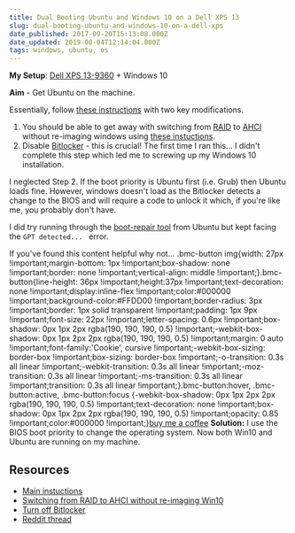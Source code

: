 ```yaml
---
title: Dual Booting Ubuntu and Windows 10 on a Dell XPS 13
slug: dual-booting-ubuntu-and-windows-10-on-a-dell-xps
date_published: 2017-09-20T15:13:08.000Z
date_updated: 2019-08-04T12:14:04.000Z
tags: windows, ubuntu, os
---
```


**My Setup**: [Dell XPS 13-9360](http://www.dell.com/en-uk/shop/laptop-and-2-in-1-pcs/xps-13/spd/xps-13-9360-laptop) + Windows 10

**Aim** - Get Ubuntu on the machine.

Essentially, follow [these instructions](https://askubuntu.com/a/868294/424657) with two key modifications.

1. You should be able to get away with switching from [RAID](https://en.wikipedia.org/wiki/RAID) to [AHCI](https://en.wikipedia.org/wiki/Advanced_Host_Controller_Interface) without re-imaging windows using [these instuctions](http://triplescomputers.com/blog/uncategorized/solution-switch-windows-10-from-raidide-to-ahci-operation/).
2. Disable [Bitlocker](https://en.wikipedia.org/wiki/RAID) - this is crucial! The first time I ran this... I didn't complete this step which led me to screwing up my Windows 10 installation.

I neglected Step 2. If the boot priority is Ubuntu first (i.e. Grub) then Ubuntu loads fine. However, windows doesn't load as the Bitlocker detects a change to the BIOS and will require a code to unlock it which, if you're like me, you probably don't have.

I did try running through the [boot-repair tool](https://help.ubuntu.com/community/Boot-Repair) from Ubuntu but kept facing the `GPT detected... ` error.

If you've found this content helpful why not...
.bmc-button img{width: 27px !important;margin-bottom: 1px !important;box-shadow: none !important;border: none !important;vertical-align: middle !important;}.bmc-button{line-height: 36px !important;height:37px !important;text-decoration: none !important;display:inline-flex !important;color:#000000 !important;background-color:#FFDD00 !important;border-radius: 3px !important;border: 1px solid transparent !important;padding: 1px 9px !important;font-size: 22px !important;letter-spacing: 0.6px !important;box-shadow: 0px 1px 2px rgba(190, 190, 190, 0.5) !important;-webkit-box-shadow: 0px 1px 2px 2px rgba(190, 190, 190, 0.5) !important;margin: 0 auto !important;font-family:'Cookie', cursive !important;-webkit-box-sizing: border-box !important;box-sizing: border-box !important;-o-transition: 0.3s all linear !important;-webkit-transition: 0.3s all linear !important;-moz-transition: 0.3s all linear !important;-ms-transition: 0.3s all linear !important;transition: 0.3s all linear !important;}.bmc-button:hover, .bmc-button:active, .bmc-button:focus {-webkit-box-shadow: 0px 1px 2px 2px rgba(190, 190, 190, 0.5) !important;text-decoration: none !important;box-shadow: 0px 1px 2px 2px rgba(190, 190, 190, 0.5) !important;opacity: 0.85 !important;color:#000000 !important;}[buy me a coffee](https://www.buymeacoffee.com/6uRXFwMJD)
**Solution:** I use the BIOS boot priority to change the operating system. Now both Win10 and Ubuntu are running on my machine.

## Resources

- [Main instuctions](https://askubuntu.com/a/868294/424657)
- [Switching from RAID to AHCI without re-imaging Win10](http://triplescomputers.com/blog/uncategorized/solution-switch-windows-10-from-raidide-to-ahci-operation/)
- [Turn off Bitlocker](http://triplescomputers.com/blog/uncategorized/solution-switch-windows-10-from-raidide-to-ahci-operation/)
- [Reddit thread](https://www.reddit.com/r/Dell/comments/5xw27t/dell_xps_15_9560_dualboot_windows_10_ubuntu_lts/)
